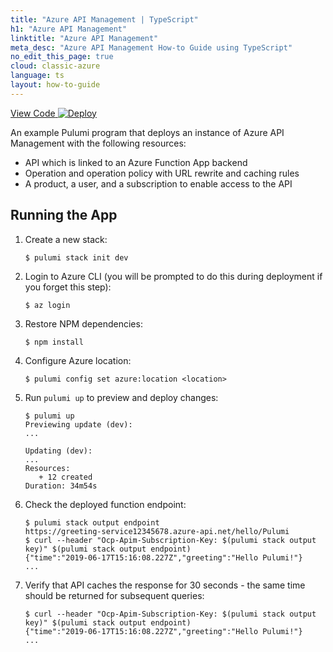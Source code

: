 ```yaml
---
title: "Azure API Management | TypeScript"
h1: "Azure API Management"
linktitle: "Azure API Management"
meta_desc: "Azure API Management How-to Guide using TypeScript"
no_edit_this_page: true
cloud: classic-azure
language: ts
layout: how-to-guide
---
```


<!-- WARNING: this page was generated by a tool. Do not edit it by hand. -->
<!-- To change it, please see https://github.com/pulumi/docs/tree/master/tools/mktutorial. -->

<p class="mb-4 flex">
    <a class="flex flex-wrap items-center rounded-md font-display text-lg text-white bg-blue-600 border-2 border-blue-600 px-2 mr-2 whitespace-no-wrap hover:text-white" style="height: 45px;" href="https://github.com/pulumi/examples/tree/master/classic-azure-ts-api-management" target="_blank">
        <span><i class="fab fa-github pr-2"></i> View Code</span>
    </a>
    <a href="https://app.pulumi.com/new?template=https://github.com/pulumi/examples/blob/master/classic-azure-ts-api-management/README.md" target="_blank">
        <img src="https://get.pulumi.com/new/button.svg" alt="Deploy">
    </a>
</p>


An example Pulumi program that deploys an instance of Azure API Management with the following resources:

- API which is linked to an Azure Function App backend
- Operation and operation policy with URL rewrite and caching rules
- A product, a user, and a subscription to enable access to the API

## Running the App

1.  Create a new stack:

    ```
    $ pulumi stack init dev
    ```

1.  Login to Azure CLI (you will be prompted to do this during deployment if you forget this step):

    ```
    $ az login
    ```

1.  Restore NPM dependencies:

    ```
    $ npm install
    ```

1.  Configure Azure location:

    ```
    $ pulumi config set azure:location <location>
    ```

1.  Run `pulumi up` to preview and deploy changes:

    ``` 
    $ pulumi up
    Previewing update (dev):
    ...

    Updating (dev):
    ...
    Resources:
       + 12 created
    Duration: 34m54s
    ```

1.  Check the deployed function endpoint:

    ```
    $ pulumi stack output endpoint
    https://greeting-service12345678.azure-api.net/hello/Pulumi
    $ curl --header "Ocp-Apim-Subscription-Key: $(pulumi stack output key)" $(pulumi stack output endpoint)
    {"time":"2019-06-17T15:16:08.227Z","greeting":"Hello Pulumi!"}
    ...
    ```

1.  Verify that API caches the response for 30 seconds - the same time should be returned for subsequent queries:

    ```
    $ curl --header "Ocp-Apim-Subscription-Key: $(pulumi stack output key)" $(pulumi stack output endpoint)
    {"time":"2019-06-17T15:16:08.227Z","greeting":"Hello Pulumi!"}
    ...
    ```
